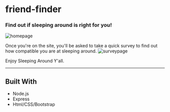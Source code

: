 # friend-finder

### Find out if sleeping around is right for you!
![homepage](https://user-images.githubusercontent.com/41274613/47947470-0e18fe80-deeb-11e8-9bfb-bee062e637bd.PNG)

Once you're on the site, you'll be asked to take a quick survey to find out how compatible you are at sleeping around.
![surveypage](https://user-images.githubusercontent.com/41274613/47947471-0fe2c200-deeb-11e8-9026-6dee253aac29.PNG)

Enjoy Sleeping Around Y'all.

----------------------------
## Built With
* Node.js
* Express
* Html/CSS/Bootstrap
